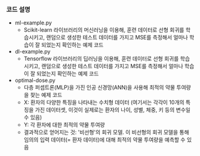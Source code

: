 ### 코드 설명

- ml-example.py
  - Scikit-learn 라이브러리의 머신러닝을 이용해, 훈련 데이터로 선형 회귀를 학습시키고, 랜덤으로 생성한 테스트 데이터를 가지고 MSE를 측정해서 얼마나 학습이 잘 되었는지 확인하는 예제 코드
- dl-example.py
  - Tensorflow 라이브러리의 딥러닝을 이용해, 훈련 데이터로 선형 회귀를 학습시키고, 랜덤으로 생성한 테스트 데이터를 가지고 MSE를 측정해서 얼마나 학습이 잘 되었는지 확인하는 예제 코드
- optimal-dose.py
  - 다층 퍼셉트론(MLP)을 가진 인공 신경망(ANN)을 사용해 최적의 약물 투여량을 찾는 예제 코드
  - X: 환자의 다양한 특징을 나타내는 수치형 데이터 (여기서는 각각이 10개의 특징을 가진 데이터셋, 이것이 실제로는 환자의 나이, 성별, 체중, 키 등의 변수일 수 있음)
  - Y: 각 환자에 대한 최적의 약물 투여량
  - 결과적으로 얻어지는 것: '비선형'의 회귀 모델. 이 비선형의 회귀 모델을 통해 임의의 입력 데이터(= 환자 데이터)에 대해 최적의 약물 투여량을 예측할 수 있음